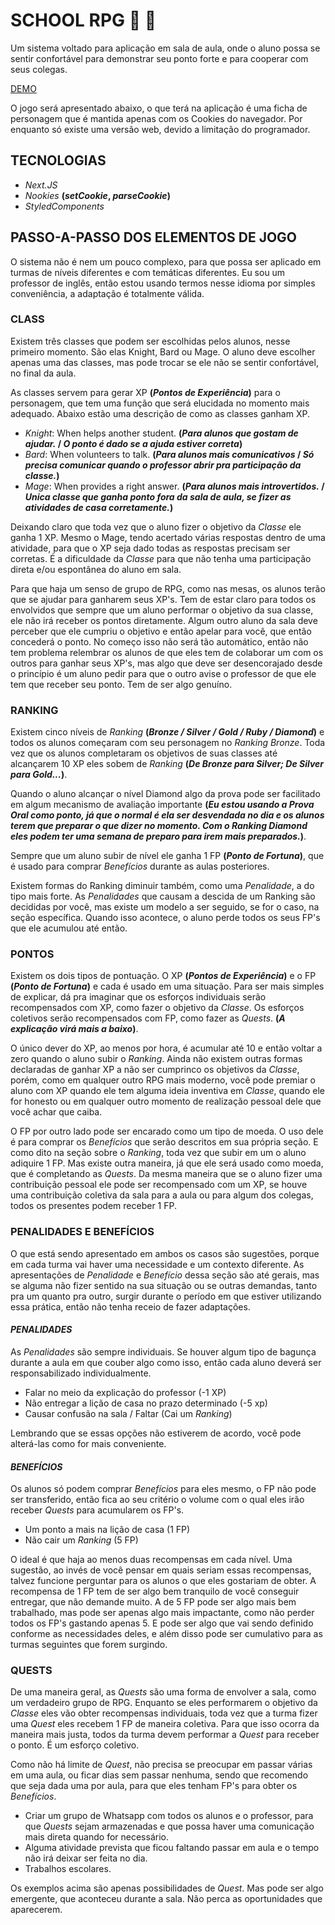 # SCHOOL RPG :scroll: :game_die:

Um sistema voltado para aplicação em sala de aula, onde o aluno possa se sentir confortável para demonstrar seu ponto forte e para cooperar com seus colegas.

[DEMO](https://school-rpg.vercel.app)

O jogo será apresentado abaixo, o que terá na aplicação é uma ficha de personagem que é mantida apenas com os Cookies do navegador. Por enquanto só existe uma versão web, devido a limitação do programador.

## TECNOLOGIAS

 - *Next.JS*
 - *Nookies* **(*setCookie*, *parseCookie*)**
 - *StyledComponents*

## PASSO-A-PASSO DOS ELEMENTOS DE JOGO

O sistema não é nem um pouco complexo, para que possa ser aplicado em turmas de níveis diferentes e com temáticas diferentes. Eu sou um professor de inglês, então estou usando termos nesse idioma por simples conveniência, a adaptação é totalmente válida.

### CLASS

Existem três classes que podem ser escolhidas pelos alunos, nesse primeiro momento. São elas Knight, Bard ou Mage. O aluno deve escolher apenas uma das classes, mas pode trocar se ele não se sentir confortável, no final da aula.

As classes servem para gerar XP **(*Pontos de Experiência*)** para o personagem, que tem uma função que será elucidada no momento mais adequado. Abaixo estão uma descrição de como as classes ganham XP.

 - *Knight*: When helps another student. **(*Para alunos que gostam de ajudar.* / *O ponto é dado se a ajuda estiver correta*)**
 - *Bard*: When volunteers to talk. **(*Para alunos mais comunicativos* / *Só precisa comunicar quando o professor abrir pra participação da classe.*)**
 - *Mage*: When provides a right answer. **(*Para alunos mais introvertidos.* / *Unica classe que ganha ponto fora da sala de aula, se fizer as atividades de casa corretamente.*)**

Deixando claro que toda vez que o aluno fizer o objetivo da *Classe* ele ganha 1 XP. Mesmo o Mage, tendo acertado várias respostas dentro de uma atividade, para que o XP seja dado todas as respostas precisam ser corretas. É a dificuldade da *Classe* para que não tenha uma participação direta e/ou espontânea do aluno em sala.

Para que haja um senso de grupo de RPG, como nas mesas, os alunos terão que se ajudar para ganharem seus XP's. Tem de estar claro para todos os envolvidos que sempre que um aluno performar o objetivo da sua classe, ele não irá receber os pontos diretamente. Algum outro aluno da sala deve perceber que ele cumpriu o objetivo e então apelar para você, que então concederá o ponto. No começo isso não será tão automático, então não tem problema relembrar os alunos de que eles tem de colaborar um com os outros para ganhar seus XP's, mas algo que deve ser desencorajado desde o princípio é um aluno pedir para que o outro avise o professor de que ele tem que receber seu ponto. Tem de ser algo genuíno.

### RANKING

Existem cinco níveis de *Ranking* **(*Bronze / Silver / Gold / Ruby / Diamond*)** e todos os alunos começaram com seu personagem no *Ranking* *Bronze*. Toda vez que os alunos completaram os objetivos de suas classes até alcançarem 10 XP eles sobem de *Ranking* **(*De Bronze para Silver; De Silver para Gold...*)**.

Quando o aluno alcançar o nível Diamond algo da prova pode ser facilitado em algum mecanismo de avaliação importante **(*Eu estou usando a Prova Oral como ponto, já que o normal é ela ser desvendada no dia e os alunos terem que preparar o que dizer no momento. Com o Ranking Diamond eles podem ter uma semana de preparo para irem mais preparados.*)**.

Sempre que um aluno subir de nível ele ganha 1 FP **(*Ponto de Fortuna*)**, que é usado para comprar *Benefícios* durante as aulas posteriores.

Existem formas do Ranking diminuir também, como uma *Penalidade*, a do tipo mais forte. As *Penalidades* que causam a descida de um Ranking são decididas por você, mas existe um modelo a ser seguido, se for o caso, na seção específica. Quando isso acontece, o aluno perde todos os seus FP's que ele acumulou até então. 

### PONTOS

Existem os dois tipos de pontuação. O XP **(*Pontos de Experiência*)** e o FP **(*Ponto de Fortuna*)** e cada é usado em uma situação. Para ser mais simples de explicar, dá pra imaginar que os esforços individuais serão recompensados com XP, como fazer o objetivo da *Classe*. Os esforços coletivos serão recompensados com FP, como fazer as *Quests*. **(*A explicação virá mais a baixo*)**.

O único dever do XP, ao menos por hora, é acumular até 10 e então voltar a zero quando o aluno subir o *Ranking*. Ainda não existem outras formas declaradas de ganhar XP a não ser cumprinco os objetivos da *Classe*, porém, como em qualquer outro RPG mais moderno, você pode premiar o aluno com XP quando ele tem alguma ideia inventiva em *Classe*, quando ele for honesto ou em qualquer outro momento de realização pessoal dele que você achar que caiba.

O FP por outro lado pode ser encarado como um tipo de moeda. O uso dele é para comprar os *Benefícios* que serão descritos em sua própria seção. E como dito na seção sobre o *Ranking*, toda vez que subir em um o aluno adiquire 1 FP. Mas existe outra maneira, já que ele será usado como moeda, que é completando as *Quests*. Da mesma maneira que se o aluno fizer uma contribuição pessoal ele pode ser recompensado com um XP, se houve uma contribuição coletiva da sala para a aula ou para algum dos colegas, todos os presentes podem receber 1 FP.

### PENALIDADES E BENEFÍCIOS

O que está sendo apresentado em ambos os casos são sugestões, porque em cada turma vai haver uma necessidade e um contexto diferente. As apresentações de *Penalidade* e *Benefício* dessa seção são até gerais, mas se alguma não fizer sentido na sua situação ou se outras demandas, tanto pra um quanto pra outro, surgir durante o período em que estiver utilizando essa prática, então não tenha receio de fazer adaptações.

#### *PENALIDADES*

As *Penalidades* são sempre individuais. Se houver algum tipo de bagunça durante a aula em que couber algo como isso, então cada aluno deverá ser responsabilizado individualmente.

 - Falar no meio da explicação do professor (-1 XP)
 - Não entregar a lição de casa no prazo determinado (-5 xp)
 - Causar confusão na sala / Faltar (Cai um *Ranking*)

Lembrando que se essas opções não estiverem de acordo, você pode alterá-las como for mais conveniente.

#### *BENEFÍCIOS*

Os alunos só podem comprar *Benefícios* para eles mesmo, o FP não pode ser transferido, então fica ao seu critério o volume com o qual eles irão receber *Quests* para acumularem os FP's.

 - Um ponto a mais na lição de casa (1 FP)
 - Não cair um *Ranking* (5 FP)

O ideal é que haja ao menos duas recompensas em cada nível. Uma sugestão, ao invés de você pensar em quais seriam essas recompensas, talvez funcione perguntar para os alunos o que eles gostariam de obter. A recompensa de 1 FP tem de ser algo bem tranquilo de você conseguir entregar, que não demande muito. A de 5 FP pode ser algo mais bem trabalhado, mas pode ser apenas algo mais impactante, como não perder todos os FP's gastando apenas 5. E pode ser algo que vai sendo definido conforme as necessidades deles, e além disso pode ser cumulativo para as turmas seguintes que forem surgindo.

### QUESTS

De uma maneira geral, as *Quests* são uma forma de envolver a sala, como um verdadeiro grupo de RPG. Enquanto se eles performarem o objetivo da *Classe* eles vão obter recompensas individuais, toda vez que a turma fizer uma *Quest* eles recebem 1 FP de maneira coletiva. Para que isso ocorra da maneira mais justa, todos da turma devem performar a *Quest* para receber o ponto. É um esforço coletivo.

Como não há limite de *Quest*, não precisa se preocupar em passar várias em uma aula, ou ficar dias sem passar nenhuma, sendo que recomendo que seja dada uma por aula, para que eles tenham FP's para obter os *Benefícios*.

 - Criar um grupo de Whatsapp com todos os alunos e o professor, para que *Quests* sejam armazenadas e que possa haver uma comunicação mais direta quando for necessário.
 - Alguma atividade prevista que ficou faltando passar em aula e o tempo não irá deixar ser feita no dia.
 - Trabalhos escolares.

Os exemplos acima são apenas possibilidades de *Quest*. Mas pode ser algo emergente, que aconteceu durante a sala. Não perca as oportunidades que aparecerem.